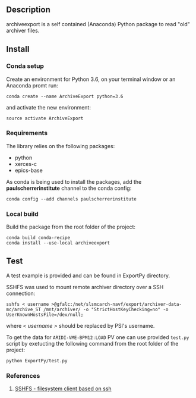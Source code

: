 ## Description
archiveexport is a self contained (Anaconda) Python package to read "old" archiver files.

## Install

### Conda setup
Create an environment for Python 3.6, on your terminal window or an Anaconda promt run: 

```
conda create --name ArchiveExport python=3.6

```

and activate the new environment:


```
source activate ArchiveExport

```

### Requirements
The library relies on the following packages:

- python
- xerces-c
- epics-base

As conda is being used to install the packages, add the **paulscherrerinstitute** channel to the conda config:
```
conda config --add channels paulscherrerinstitute
```

### Local build
Build the package from the root folder of the project:
```
conda build conda-recipe
conda install --use-local archiveexport
```

## Test
A test example is provided and can be found in ExportPy directory.

SSHFS was used to mount remote archiver directory over a SSH connection:

```
sshfs < username >@gfalc:/net/slsmcarch-navf/export/archiver-data-mc/archive_ST /mnt/archiver/ -o "StrictHostKeyChecking=no" -o UserKnownHostsFile=/dev/null;
```

where _< username >_ should be replaced by PSI's username.

To get the data for ``ARIDI-VME-BPM12:LOAD`` PV one can use provided ``test.py`` script by exetucting the following command from the root folder of the project:
```
python ExportPy/test.py
```

### References
1. [SSHFS - filesystem client based on ssh](https://linux.die.net/man/1/sshfs)
